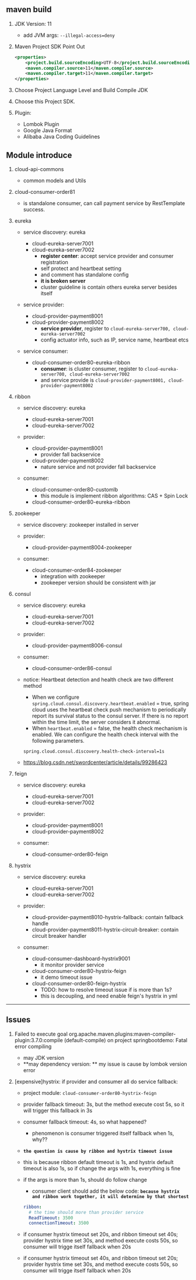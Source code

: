 ## maven build

1. JDK Version: 11

   - add JVM args: `--illegal-access=deny`

2. Maven Project SDK Point Out

   ```xml
   <properties>
       <project.build.sourceEncoding>UTF-8</project.build.sourceEncoding>
       <maven.compiler.source>11</maven.compiler.source>
       <maven.compiler.target>11</maven.compiler.target>
   </properties>
   ```

3. Choose Project Language Level and Build Compile JDK

4. Choose this Project SDK.

5. Plugin:

   - Lombok Plugin
   - Google Java Format
   - Alibaba Java Coding Guidelines

## Module introduce

1.  cloud-api-commons

    - common models and Utils

2.  cloud-consumer-order81

    - is standalone consumer, can call payment service by RestTemplate success.

3.  eureka

    - service discovery: eureka

      - cloud-eureka-server7001
      - cloud-eureka-server7002
        - **register center**: accept service provider and consumer registration
        - self protect and heartbeat setting
        - and comment has standalone config
        - **it is broken server**
        - cluster guideline is contain others eureka server besides itself

    - service provider:

      - cloud-provider-payment8001
      - cloud-provider-payment8002
        - **service provider**, register to `cloud-eureka-server700, cloud-eureka-server7002`
        - config actuator info, such as IP, service name, heartbeat etcs

    - service consumer:

      - cloud-consumer-order80-eureka-ribbon
        - **consumer**: is cluster consumer, register to `cloud-eureka-server700, cloud-eureka-server7002`
        - and service provide is `cloud-provider-payment8001, cloud-provider-payment8002`

4.  ribbon

    - service discovery: eureka

      - cloud-eureka-server7001
      - cloud-eureka-server7002

    - provider:

      - cloud-provider-payment8001
        - provider fall backservice
      - cloud-provider-payment8002
        - nature service and not provider fall backservice

    - consumer:

      - cloud-consumer-order80-customlb
        - this module is implement ribbon algorithms: CAS + Spin Lock
      - cloud-consumer-order80-eureka-ribbon

5.  zookeeper

    - service discovery: zookeeper installed in server

    - provider:

      - cloud-provider-payment8004-zookeeper

    - consumer:

      - cloud-consumer-order84-zookeeper
        - integration with zookeeper
        - zookeeper version should be consistent with jar

6.  consul

    - service discovery: eureka

      - cloud-eureka-server7001
      - cloud-eureka-server7002

    - provider:

      - cloud-provider-payment8006-consul

    - consumer:

      - cloud-consumer-order86-consul

    - notice: Heartbeat detection and health check are two different method
      - When we configure `spring.cloud.consul.discovery.heartbeat.enabled` = true,
        spring cloud uses the heartbeat check push mechanism
        to periodically report its survival status to the consul server.
        If there is no report within the time limit, the server considers it abnormal.
      - When `heartbeat.enabled` = false, the health check mechanism is enabled.
        We can configure the health check interval with the following parameters.
      ```properties
      spring.cloud.consul.discovery.health-check-interval=1s
      ```
    - https://blog.csdn.net/swordcenter/article/details/99286423

7.  feign

    - service discovery: eureka

      - cloud-eureka-server7001
      - cloud-eureka-server7002

    - provider:

      - cloud-provider-payment8001
      - cloud-provider-payment8002

    - consumer:

      - cloud-consumer-order80-feign

8.  hystrix

    - service discovery: eureka

      - cloud-eureka-server7001
      - cloud-eureka-server7002

    - provider:

      - cloud-provider-payment8010-hystrix-fallback: contain fallback handle
      - cloud-provider-payment8011-hystrix-circuit-breaker: contain circuit breaker handler

    - consumer:

      - cloud-consumer-dashboard-hystrix9001
        - it monitor provider service
      - cloud-consumer-order80-hystrix-feign
        - it demo timeout issue
      - cloud-consumer-order80-feign-hystrix
        - TODO: how to resolve timeout issue if is more than 1s?
        - this is decoupling, and need enable feign's hystrix in yml

---

## Issues

1. Failed to execute goal org.apache.maven.plugins:maven-compiler-plugin:3.7.0:compile (default-compile) on project springbootdemo: Fatal error compiling

   - may JDK version
   - **may dependency version: ** my issue is cause by lombok version error

2. [expensive]hystrix: if provider and consumer all do service fallback:

   - project module: `cloud-consumer-order80-hystrix-feign`
   - provider fallback timeout: 3s, but the method execute cost 5s, so it will trigger this fallback in 3s
   - consumer fallback timeout: 4s, so what happened?

     - phenomenon is consumer triggered itself fallback when 1s, why??

   - **`the question is cause by ribbon and hystrix timeout issue`**
   - this is because ribbon default timeout is 1s, and hystrix default timeout is also 1s, so if change the args with 1s, everything is fine
   - if the args is more than 1s, should do follow change

     - consumer client should add the below code: **`because hystrix and ribbon work together, it will determine by that shortest`**

     ```yml
     ribbon:
       # the time should more than provider service
       ReadTimeout: 3500
       connectionTimeout: 3500
     ```

   - if consumer hystrix timeout set 20s, and ribbon timeout set 40s; provider hystrix time set 30s, and method execute costs 50s, so consumer will trigge itself fallback when 20s
   - if consumer hystrix timeout set 40s, and ribbon timeout set 20s; provider hystrix time set 30s, and method execute costs 50s, so consumer will trigge itself fallback when 20s
